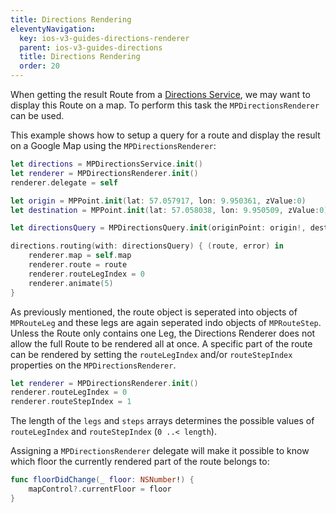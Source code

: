 ```yaml
---
title: Directions Rendering
eleventyNavigation:
  key: ios-v3-guides-directions-renderer
  parent: ios-v3-guides-directions
  title: Directions Rendering
  order: 20
---
```


When getting the result Route from a [Directions Service](../directions/directions-service), we may want to display this Route on a map. To perform this task the `MPDirectionsRenderer` can be used.

This example shows how to setup a query for a route and display the result on a Google Map using the `MPDirectionsRenderer`:

```swift
let directions = MPDirectionsService.init()
let renderer = MPDirectionsRenderer.init()
renderer.delegate = self

let origin = MPPoint.init(lat: 57.057917, lon: 9.950361, zValue:0)
let destination = MPPoint.init(lat: 57.058038, lon: 9.950509, zValue:0)

let directionsQuery = MPDirectionsQuery.init(originPoint: origin!, destination: destination!)

directions.routing(with: directionsQuery) { (route, error) in
    renderer.map = self.map
    renderer.route = route
    renderer.routeLegIndex = 0
    renderer.animate(5)
}
```

As previously mentioned, the route object is seperated into objects of `MPRouteLeg` and these legs are again seperated indo objects of `MPRouteStep`. Unless the Route only contains one Leg, the Directions Renderer does not allow the full Route to be rendered all at once. A specific part of the route can be rendered by setting the `routeLegIndex` and/or `routeStepIndex` properties on the `MPDirectionsRenderer`.

```swift
let renderer = MPDirectionsRenderer.init()
renderer.routeLegIndex = 0
renderer.routeStepIndex = 1
```

The length of the `legs` and `steps` arrays determines the possible values of `routeLegIndex` and `routeStepIndex` (`0 ..< length`).

Assigning a `MPDirectionsRenderer` delegate will make it possible to know which floor the currently rendered part of the route belongs to:

```swift
func floorDidChange(_ floor: NSNumber!) {
    mapControl?.currentFloor = floor
}
```
